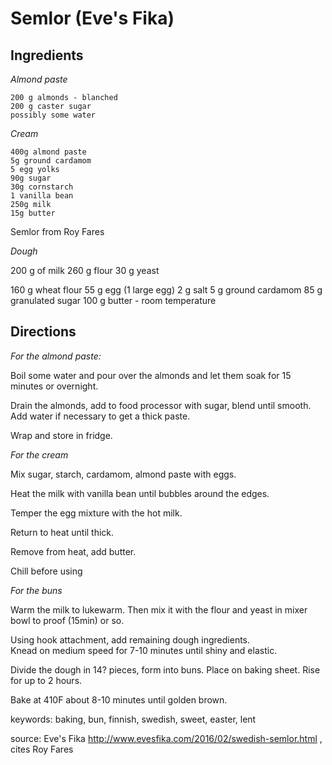 # Semlor (Eve's Fika)

## Ingredients

*Almond paste*

    200 g almonds - blanched
    200 g caster sugar
    possibly some water


*Cream*

    400g almond paste
    5g ground cardamom
    5 egg yolks
    90g sugar
    30g cornstarch
    1 vanilla bean
    250g milk
    15g butter

Semlor
from Roy Fares


*Dough*

200 g of milk
260 g flour
30 g yeast

160 g wheat flour
55 g egg (1 large egg)
2 g salt
5 g ground cardamom
85 g granulated sugar
100 g butter - room temperature



## Directions

*For the almond paste:*

Boil some water and pour over the almonds and let them soak for 15 minutes or overnight. 

Drain the almonds, add to food processor with sugar, blend until smooth.
Add water if necessary to get a thick paste.

Wrap and store in fridge.


*For the cream*

Mix sugar, starch, cardamom, almond paste with eggs.

Heat the milk with vanilla bean until bubbles around the edges.

Temper the egg mixture with the hot milk.

Return to heat until thick.

Remove from heat, add butter.

Chill before using

*For the buns*


Warm the milk to lukewarm. Then mix it with the flour and yeast in mixer bowl to proof (15min) or so.

Using hook attachment, add remaining dough ingredients.  
Knead on medium speed for 7-10 minutes until shiny and elastic.

Divide the dough in 14? pieces, form into buns.  Place on baking sheet.  Rise for up to 2 hours.

Bake at 410F about 8-10 minutes until golden brown.



   
keywords: baking, bun, finnish, swedish, sweet, easter, lent

source:  Eve's Fika http://www.evesfika.com/2016/02/swedish-semlor.html , cites Roy Fares
